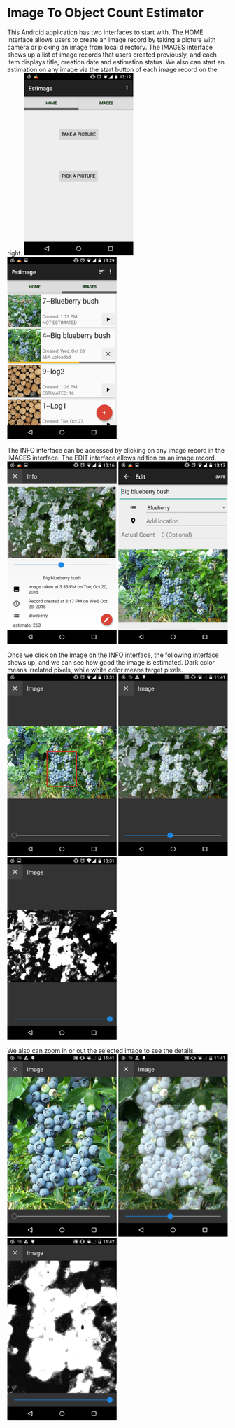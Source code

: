 # Image To Object Count Estimator
This Android application has two interfaces to start with. 
The HOME interface allows users to create an image record by taking a picture with camera or picking an image from local directory.
The IMAGES interface shows up a list of image records that users created previously, and each item displays title, creation date and estimation status.
We also can start an estimation on any image via the start button of each image record on the right.
<img src="screenshots/implement_interface_home.png" width="250">
<img src="screenshots/implement_interface_image_repository.png" width="250">

The INFO interface can be accessed by clicking on any image record in the IMAGES interface.
The EDIT interface allows edition on an image record.
<img src="screenshots/implement_interface_record_info.png" width="250">
<img src="screenshots/implement_interface_edit_record.png" width="250">

Once we click on the image on the INFO interface, the following interface shows up, and we can see how good the image is estimated. Dark color means irrelated pixels, while white color means target pixels.
<img src="screenshots/implement_interface_image_display_original.png" width="250">
<img src="screenshots/implement_interface_image_display_mixed.png" width="250">
<img src="screenshots/implement_interface_image_display_density.png" width="250">

We also can zoom in or out the selected image to see the details.
<img src="screenshots/implement_interface_image_display_original_zoom.png" width="250">
<img src="screenshots/implement_interface_image_display_mixed_zoom.png" width="250">
<img src="screenshots/implement_interface_image_display_density_zoom.png" width="250">
